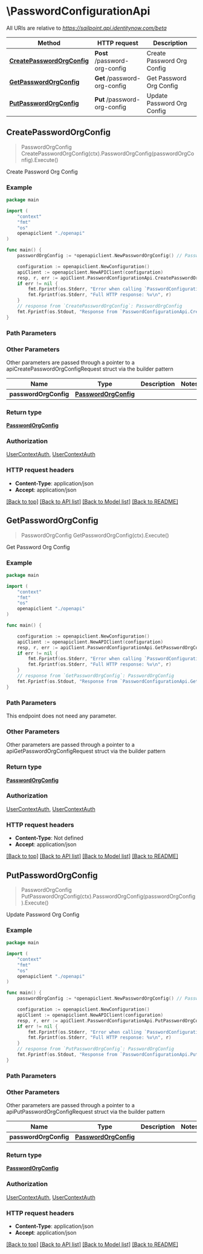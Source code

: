 # \PasswordConfigurationApi

All URIs are relative to *https://sailpoint.api.identitynow.com/beta*

Method | HTTP request | Description
------------- | ------------- | -------------
[**CreatePasswordOrgConfig**](PasswordConfigurationApi.md#CreatePasswordOrgConfig) | **Post** /password-org-config | Create Password Org Config
[**GetPasswordOrgConfig**](PasswordConfigurationApi.md#GetPasswordOrgConfig) | **Get** /password-org-config | Get Password Org Config
[**PutPasswordOrgConfig**](PasswordConfigurationApi.md#PutPasswordOrgConfig) | **Put** /password-org-config | Update Password Org Config



## CreatePasswordOrgConfig

> PasswordOrgConfig CreatePasswordOrgConfig(ctx).PasswordOrgConfig(passwordOrgConfig).Execute()

Create Password Org Config



### Example

```go
package main

import (
    "context"
    "fmt"
    "os"
    openapiclient "./openapi"
)

func main() {
    passwordOrgConfig := *openapiclient.NewPasswordOrgConfig() // PasswordOrgConfig | 

    configuration := openapiclient.NewConfiguration()
    apiClient := openapiclient.NewAPIClient(configuration)
    resp, r, err := apiClient.PasswordConfigurationApi.CreatePasswordOrgConfig(context.Background()).PasswordOrgConfig(passwordOrgConfig).Execute()
    if err != nil {
        fmt.Fprintf(os.Stderr, "Error when calling `PasswordConfigurationApi.CreatePasswordOrgConfig``: %v\n", err)
        fmt.Fprintf(os.Stderr, "Full HTTP response: %v\n", r)
    }
    // response from `CreatePasswordOrgConfig`: PasswordOrgConfig
    fmt.Fprintf(os.Stdout, "Response from `PasswordConfigurationApi.CreatePasswordOrgConfig`: %v\n", resp)
}
```

### Path Parameters



### Other Parameters

Other parameters are passed through a pointer to a apiCreatePasswordOrgConfigRequest struct via the builder pattern


Name | Type | Description  | Notes
------------- | ------------- | ------------- | -------------
 **passwordOrgConfig** | [**PasswordOrgConfig**](PasswordOrgConfig.md) |  | 

### Return type

[**PasswordOrgConfig**](PasswordOrgConfig.md)

### Authorization

[UserContextAuth](../README.md#UserContextAuth), [UserContextAuth](../README.md#UserContextAuth)

### HTTP request headers

- **Content-Type**: application/json
- **Accept**: application/json

[[Back to top]](#) [[Back to API list]](../README.md#documentation-for-api-endpoints)
[[Back to Model list]](../README.md#documentation-for-models)
[[Back to README]](../README.md)


## GetPasswordOrgConfig

> PasswordOrgConfig GetPasswordOrgConfig(ctx).Execute()

Get Password Org Config



### Example

```go
package main

import (
    "context"
    "fmt"
    "os"
    openapiclient "./openapi"
)

func main() {

    configuration := openapiclient.NewConfiguration()
    apiClient := openapiclient.NewAPIClient(configuration)
    resp, r, err := apiClient.PasswordConfigurationApi.GetPasswordOrgConfig(context.Background()).Execute()
    if err != nil {
        fmt.Fprintf(os.Stderr, "Error when calling `PasswordConfigurationApi.GetPasswordOrgConfig``: %v\n", err)
        fmt.Fprintf(os.Stderr, "Full HTTP response: %v\n", r)
    }
    // response from `GetPasswordOrgConfig`: PasswordOrgConfig
    fmt.Fprintf(os.Stdout, "Response from `PasswordConfigurationApi.GetPasswordOrgConfig`: %v\n", resp)
}
```

### Path Parameters

This endpoint does not need any parameter.

### Other Parameters

Other parameters are passed through a pointer to a apiGetPasswordOrgConfigRequest struct via the builder pattern


### Return type

[**PasswordOrgConfig**](PasswordOrgConfig.md)

### Authorization

[UserContextAuth](../README.md#UserContextAuth), [UserContextAuth](../README.md#UserContextAuth)

### HTTP request headers

- **Content-Type**: Not defined
- **Accept**: application/json

[[Back to top]](#) [[Back to API list]](../README.md#documentation-for-api-endpoints)
[[Back to Model list]](../README.md#documentation-for-models)
[[Back to README]](../README.md)


## PutPasswordOrgConfig

> PasswordOrgConfig PutPasswordOrgConfig(ctx).PasswordOrgConfig(passwordOrgConfig).Execute()

Update Password Org Config



### Example

```go
package main

import (
    "context"
    "fmt"
    "os"
    openapiclient "./openapi"
)

func main() {
    passwordOrgConfig := *openapiclient.NewPasswordOrgConfig() // PasswordOrgConfig | 

    configuration := openapiclient.NewConfiguration()
    apiClient := openapiclient.NewAPIClient(configuration)
    resp, r, err := apiClient.PasswordConfigurationApi.PutPasswordOrgConfig(context.Background()).PasswordOrgConfig(passwordOrgConfig).Execute()
    if err != nil {
        fmt.Fprintf(os.Stderr, "Error when calling `PasswordConfigurationApi.PutPasswordOrgConfig``: %v\n", err)
        fmt.Fprintf(os.Stderr, "Full HTTP response: %v\n", r)
    }
    // response from `PutPasswordOrgConfig`: PasswordOrgConfig
    fmt.Fprintf(os.Stdout, "Response from `PasswordConfigurationApi.PutPasswordOrgConfig`: %v\n", resp)
}
```

### Path Parameters



### Other Parameters

Other parameters are passed through a pointer to a apiPutPasswordOrgConfigRequest struct via the builder pattern


Name | Type | Description  | Notes
------------- | ------------- | ------------- | -------------
 **passwordOrgConfig** | [**PasswordOrgConfig**](PasswordOrgConfig.md) |  | 

### Return type

[**PasswordOrgConfig**](PasswordOrgConfig.md)

### Authorization

[UserContextAuth](../README.md#UserContextAuth), [UserContextAuth](../README.md#UserContextAuth)

### HTTP request headers

- **Content-Type**: application/json
- **Accept**: application/json

[[Back to top]](#) [[Back to API list]](../README.md#documentation-for-api-endpoints)
[[Back to Model list]](../README.md#documentation-for-models)
[[Back to README]](../README.md)

